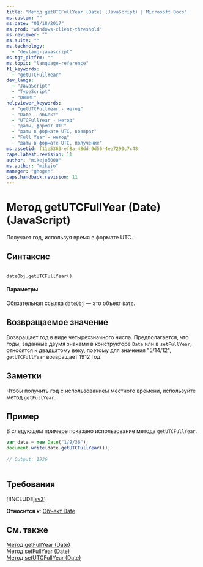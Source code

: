 ```yaml
---
title: "Метод getUTCFullYear (Date) (JavaScript) | Microsoft Docs"
ms.custom: ""
ms.date: "01/18/2017"
ms.prod: "windows-client-threshold"
ms.reviewer: ""
ms.suite: ""
ms.technology: 
  - "devlang-javascript"
ms.tgt_pltfrm: ""
ms.topic: "language-reference"
f1_keywords: 
  - "getUTCFullYear"
dev_langs: 
  - "JavaScript"
  - "TypeScript"
  - "DHTML"
helpviewer_keywords: 
  - "getUTCFullYear - метод"
  - "Date - объект"
  - "UTCFullYear - метод"
  - "даты, формат UTC"
  - "даты в формате UTC, возврат"
  - "Full Year - метод"
  - "даты в формате UTC, получение"
ms.assetid: f11e5363-ef8a-48dd-9d56-4ee7290c7c48
caps.latest.revision: 11
author: "mikejo5000"
ms.author: "mikejo"
manager: "ghogen"
caps.handback.revision: 11
---
```

# Метод getUTCFullYear (Date) (JavaScript)
Получает год, используя время в формате UTC.  
  
## Синтаксис  
  
```  
  
dateObj.getUTCFullYear()   
```  
  
#### Параметры  
 Обязательная ссылка `dateObj` — это объект `Date`.  
  
## Возвращаемое значение  
 Возвращает год в виде четырехзначного числа.  Предполагается, что годы, заданные двумя знаками в конструкторе `Date` или в `setFullYear`, относятся к двадцатому веку, поэтому для значения "5\/14\/12", `getUTCFullYear` возвращает 1912 год.  
  
## Заметки  
 Чтобы получить год с использованием местного времени, используйте метод `getFullYear`.  
  
## Пример  
 В следующем примере показано использование метода `getUTCFullYear`.  
  
```javascript  
var date = new Date("1/9/36");  
document.write(date.getUTCFullYear());  
  
// Output: 1936  
  
```  
  
## Требования  
 [!INCLUDE[jsv3](../../javascript/reference/includes/jsv3-md.md)]  
  
 **Относится к**: [Объект Date](../../javascript/reference/date-object-javascript.md)  
  
## См. также  
 [Метод getFullYear \(Date\)](../../javascript/reference/getfullyear-method-date-javascript.md)   
 [Метод setFullYear \(Date\)](../../javascript/reference/setfullyear-method-date-javascript.md)   
 [Метод setUTCFullYear \(Date\)](../../javascript/reference/setutcfullyear-method-date-javascript.md)